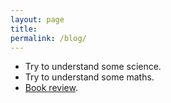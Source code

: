 ```yaml
---
layout: page
title: 
permalink: /blog/
---
```

* Try to understand some science.
* Try to understand some maths.
* [Book review]({{site.baseurl}}/_blog/bookreview).



